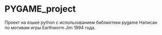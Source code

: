 # PYGAME_project
Проект на языке python с использованием библиотеки pygame
Написан по мотивам игры Earthworm Jim 1994 года.
